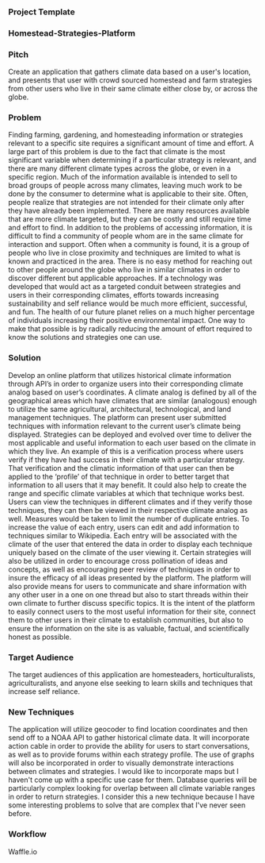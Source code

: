 ### Project Template

### Homestead-Strategies-Platform

### Pitch

Create an application that gathers climate data based on a user's location, and presents that user with crowd sourced homestead and farm strategies from other users who live in their same climate either close by, or across the globe. 

### Problem

Finding farming, gardening, and homesteading information or strategies relevant to a specific site requires a significant amount of time and effort. A large part of this problem is due to the fact that climate is the most significant variable when determining if a particular strategy is relevant, and there are many different climate types across the globe, or even in a specific region. Much of the information available is intended to sell to broad groups of people across many climates, leaving much work to be done by the consumer to determine what is applicable to their site. Often, people realize that strategies are not intended for their climate only after they have already been implemented. There are many resources available that are more climate targeted, but they can be costly and still require time and effort to find. In addition to the problems of accessing information, it is difficult to find a community of people whom are in the same climate for interaction and support. Often when a community is found, it is a group of people who live in close proximity and techniques are limited to what is known and practiced in the area. There is no easy method for reaching out to other people around the globe who live in similar climates in order to discover different but applicable approaches. If a technology was developed that would act as a targeted conduit between strategies and users in their corresponding climates, efforts towards increasing sustainability and self reliance would be much more efficient, successful, and fun. The health of our future planet relies on a much higher percentage of individuals increasing their positive environmental impact. One way to make that possible is by radically reducing the amount of effort required to know the solutions and strategies one can use. 

### Solution

Develop an online platform that utilizes historical climate information through API’s in order to organize users into their corresponding climate analog based on user’s coordinates. A climate analog is defined by all of the geographical areas which have climates that are similar (analogous) enough to utilize the same agricultural, architectural, technological, and land management techniques. The platform can present user submitted techniques with information relevant to the current user’s climate being displayed. Strategies can be deployed and evolved over time to deliver the most applicable and useful information to each user based on the climate in which they live. An example of this is a verification process where users verify if they have had success in their climate with a particular strategy. That verification and the climatic information of that user can then be applied to the ‘profile’ of that technique in order to better target that information to all users that it may benefit. It could also help to create the range and specific climate variables at which that technique works best.  Users can view the techniques in different climates and if they verify those techniques, they can then be viewed in their respective climate analog as well. Measures would be taken to limit the number of duplicate entries. To increase the value of each entry, users can edit and add information to techniques similar to Wikipedia. Each entry will be associated with the climate of the user that entered the data in order to display each technique uniquely based on the climate of the user viewing it. Certain strategies will also be utilized in order to encourage cross pollination of ideas and concepts, as well as encouraging peer review of techniques in order to insure the efficacy of all ideas presented by the platform. The platform will also provide means for users to communicate and share information with any other user in a one on one thread but also to start threads within their own climate to further discuss specific topics. It is the intent of the platform to easily connect users to the most useful information for their site, connect them to other users in their climate to establish communities, but also to ensure the information on the site is as valuable, factual, and scientifically honest as possible. 

### Target Audience

The target audiences of this application are homesteaders, horticulturalists, agriculturalists, and anyone else seeking to learn skills and techniques that increase self reliance. 

### New Techniques

The application will utilize geocoder to find location coordinates and then send off to a NOAA API to gather historical climate data. It will incorporate action cable in order to provide the ability for users to start conversations, as well as to provide forums within each strategy profile. The use of graphs will also be incorporated in order to visually demonstrate interactions between climates and strategies. I would like to incorporate maps but I haven't come up with a specific use case for them. Database queries will be particularly complex looking for overlap between all climate variable ranges in order to return strategies. I consider this a new technique because I have some interesting problems to solve that are complex that I've never seen before.  

### Workflow

Waffle.io
